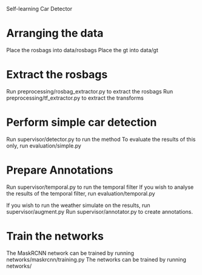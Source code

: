 Self-learning Car Detector

# Arranging the data
Place the rosbags into data/rosbags
Place the gt into data/gt

# Extract the rosbags
Run preprocessing/rosbag_extractor.py to extract the rosbags
Run preprocessing/tf_extractor.py to extract the transforms

# Perform simple car detection
Run supervisor/detector.py to run the method
To evaluate the results of this only, run evaluation/simple.py

# Prepare Annotations
Run supervisor/temporal.py to run the temporal filter
If you wish to analyse the results of the temporal filter, run evaluation/temporal.py

If you wish to run the weather simulate on the results, run supervisor/augment.py
Run supervisor/annotator.py to create annotations.

# Train the networks
The MaskRCNN network can be trained by running networks/maskrcnn/training.py
The networks can be trained by running networks/
